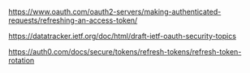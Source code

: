 https://www.oauth.com/oauth2-servers/making-authenticated-requests/refreshing-an-access-token/

https://datatracker.ietf.org/doc/html/draft-ietf-oauth-security-topics

https://auth0.com/docs/secure/tokens/refresh-tokens/refresh-token-rotation
